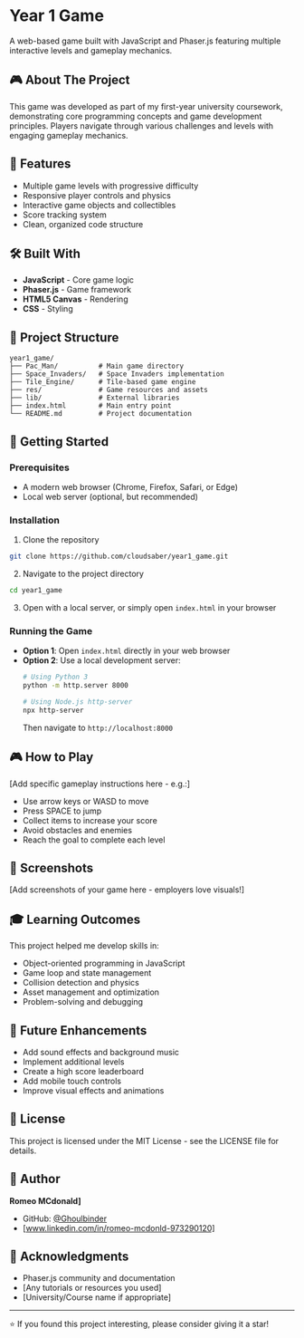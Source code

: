 # Year 1 Game

A web-based game built with JavaScript and Phaser.js featuring multiple interactive levels and gameplay mechanics.

## 🎮 About The Project

This game was developed as part of my first-year university coursework, demonstrating core programming concepts and game development principles. Players navigate through various challenges and levels with engaging gameplay mechanics.

## 🚀 Features

- Multiple game levels with progressive difficulty
- Responsive player controls and physics
- Interactive game objects and collectibles
- Score tracking system
- Clean, organized code structure

## 🛠️ Built With

- **JavaScript** - Core game logic
- **Phaser.js** - Game framework
- **HTML5 Canvas** - Rendering
- **CSS** - Styling

## 📁 Project Structure

```
year1_game/
├── Pac_Man/          # Main game directory
├── Space_Invaders/   # Space Invaders implementation
├── Tile_Engine/      # Tile-based game engine
├── res/              # Game resources and assets
├── lib/              # External libraries
├── index.html        # Main entry point
└── README.md         # Project documentation
```

## 🎯 Getting Started

### Prerequisites

- A modern web browser (Chrome, Firefox, Safari, or Edge)
- Local web server (optional, but recommended)

### Installation

1. Clone the repository
```bash
git clone https://github.com/cloudsaber/year1_game.git
```

2. Navigate to the project directory
```bash
cd year1_game
```

3. Open with a local server, or simply open `index.html` in your browser

### Running the Game

- **Option 1**: Open `index.html` directly in your web browser
- **Option 2**: Use a local development server:
  ```bash
  # Using Python 3
  python -m http.server 8000
  
  # Using Node.js http-server
  npx http-server
  ```
  Then navigate to `http://localhost:8000`

## 🎮 How to Play

[Add specific gameplay instructions here - e.g.:]
- Use arrow keys or WASD to move
- Press SPACE to jump
- Collect items to increase your score
- Avoid obstacles and enemies
- Reach the goal to complete each level

## 📸 Screenshots

[Add screenshots of your game here - employers love visuals!]

## 🎓 Learning Outcomes

This project helped me develop skills in:
- Object-oriented programming in JavaScript
- Game loop and state management
- Collision detection and physics
- Asset management and optimization
- Problem-solving and debugging

## 🔮 Future Enhancements

- Add sound effects and background music
- Implement additional levels
- Create a high score leaderboard
- Add mobile touch controls
- Improve visual effects and animations

## 📝 License

This project is licensed under the MIT License - see the LICENSE file for details.

## 👤 Author

**Romeo MCdonald]**
- GitHub: [@Ghoulbinder](https://github.com/Ghoulbinder)
- [www.linkedin.com/in/romeo-mcdonld-973290120]

## 🙏 Acknowledgments

- Phaser.js community and documentation
- [Any tutorials or resources you used]
- [University/Course name if appropriate]

---

⭐ If you found this project interesting, please consider giving it a star!

